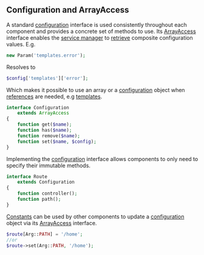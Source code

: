## Configuration and ArrayAccess
A standard [configuration](https://github.com/mvc5/mvc5/blob/master/src/Config/Configuration.php) interface is used consistently throughout each component and provides a concrete set of methods to use. Its [ArrayAccess](http://php.net/manual/en/class.arrayaccess.php) interface enables the [service manager](https://github.com/mvc5/mvc5/blob/master/src/Service/Manager.php) to [retrieve](https://github.com/mvc5/mvc5/blob/master/src/Resolver/Resolver.php#L224) composite configuration values. E.g.

```php
new Param('templates.error');
```

Resolves to

```php
$config['templates']['error'];
```

Which makes it possible to use an array or a [configuration](https://github.com/mvc5/mvc5/blob/master/src/Config/Configuration.php) object when [references](http://php.net/manual/en/language.references.php) are needed, e.g [templates](https://github.com/mvc5/mvc5-application/blob/master/config/config.php).

```php
interface Configuration
    extends ArrayAccess
{
    function get($name);
    function has($name);
    function remove($name);
    function set($name, $config);
}
```

Implementing the [configuration](https://github.com/mvc5/mvc5/blob/master/src/Config/Configuration.php) interface allows components to only need to specify their immutable methods.

```php
interface Route
    extends Configuration
{
    function controller();
    function path();
}
```

[Constants](https://github.com/mvc5/mvc5/blob/master/src/Arg.php) can be used by other components to update a [configuration](https://github.com/mvc5/mvc5/blob/master/src/Config/Configuration.php) object via its [ArrayAccess](http://php.net/manual/en/class.arrayaccess.php) interface.

```php
$route[Arg::PATH] = '/home';
//or
$route->set(Arg::PATH, '/home');
```
